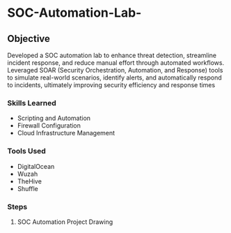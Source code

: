 # SOC-Automation-Lab-

## Objective 

Developed a SOC automation lab to enhance threat detection, streamline incident response, and reduce manual effort through automated workflows. Leveraged SOAR (Security Orchestration, Automation, and Response) tools to simulate real-world scenarios, identify alerts, and automatically respond to incidents, ultimately improving security efficiency and response times

### Skills Learned 

- Scripting and Automation
- Firewall Configuration
- Cloud Infrastructure Management

### Tools Used

- DigitalOcean
- Wuzah
- TheHive
- Shuffle
  

### Steps

1. SOC Automation Project Drawing


